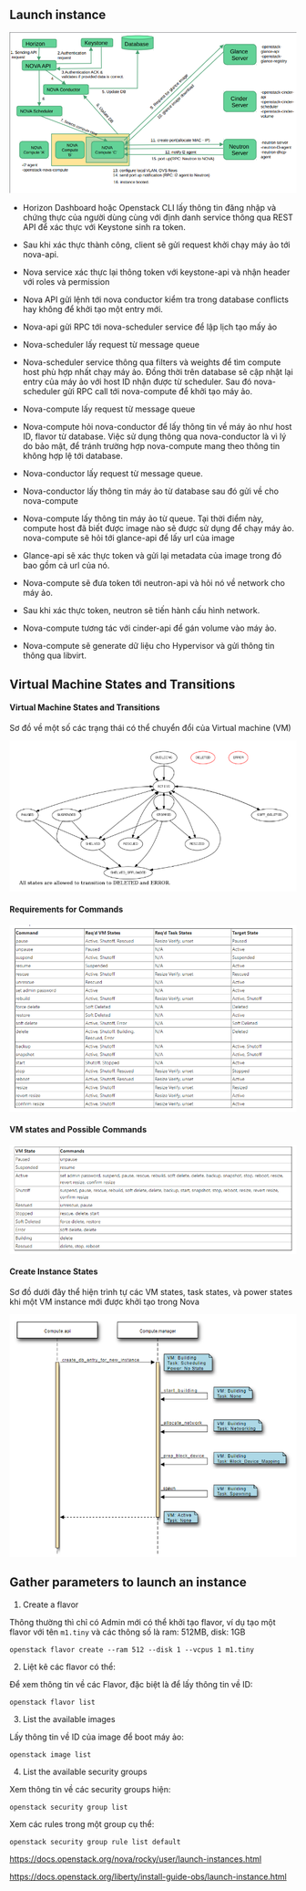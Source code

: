 ## Launch instance 

<img src="../../img/24.png">

* Horizon Dashboard hoặc Openstack CLI lấy thông tin đăng nhập và chứng thực của người dùng cùng với định danh service thông qua REST API để xác thực với Keystone sinh ra token.

* Sau khi xác thực thành công, client sẽ gửi request khởi chạy máy ảo tới nova-api.

* Nova service xác thực lại thông token với keystone-api và nhận header với roles và permission 

* Nova API gửi lệnh tới nova conductor kiểm tra trong database conflicts hay không để khởi tạo một entry mới.

* Nova-api gửi RPC tới nova-scheduler service để lập lịch tạo mấy ảo

* Nova-scheduler lấy request từ message queue

* Nova-scheduler service thông qua filters và weights để tìm compute host phù hợp nhất chạy máy ảo. Đồng thời trên database sẽ cập nhật lại entry của máy ảo với host ID nhận được từ scheduler. Sau đó nova-scheduler gửi RPC call tới nova-compute để khởi tạo máy ảo.

* Nova-compute lấy request  từ message queue 

* Nova-compute hỏi nova-conductor để lấy thông tin về máy ảo như host ID, flavor từ database. Việc sử dụng thông qua nova-conductor là vì lý do bảo mật, để tránh trường hợp nova-compute mang theo thông tin không hợp lệ tới database.

*  Nova-conductor lấy request từ message queue.

*  Nova-conductor lấy thông tin máy ảo từ database sau đó gửi về cho nova-compute

*  Nova-compute lấy thông tin máy ảo từ queue. Tại thời điểm này, compute host đã biết được image nào sẽ được sử dụng để chạy máy ảo. nova-compute sẽ hỏi tới glance-api để lấy url của image

*  Glance-api sẽ xác thực token và gửi lại metadata của image trong đó bao gồm cả url của nó.

*  Nova-compute sẽ đưa token tới neutron-api và hỏi nó về network cho máy ảo.

*  Sau khi xác thực token, neutron sẽ tiến hành cấu hình network.

*  Nova-compute tương tác với cinder-api để gán volume vào máy ảo.

*  Nova-compute sẽ generate dữ liệu cho Hypervisor và gửi thông tin thông qua libvirt.


## Virtual Machine States and Transitions


#### Virtual Machine States and Transitions

Sơ đồ về một số các trạng thái có thể chuyển đổi của Virtual machine (VM) 

<img src="../../img/20.png">


#### Requirements for Commands

<img src="../../img/21.png">


#### VM states and Possible Commands

<img src="../../img/22.png">

#### Create Instance States

Sơ đồ dưới đây thể hiện trình tự các VM states, task states, và power states khi một VM instance mới được khởi tạo trong Nova

<img src="../../img/23.png">



## Gather parameters to launch an instance

1. Create a flavor 

Thông thường thì chỉ có Admin mới có thể khởi tạo flavor, ví dụ tạo một flavor với tên `m1.tiny` và các thông số là ram: 512MB, disk: 1GB
	
	openstack flavor create --ram 512 --disk 1 --vcpus 1 m1.tiny

2. Liệt kê các flavor có thể:

Để xem thông tin về các Flavor, đặc biệt là để lấy thông tin về ID:

	openstack flavor list

3. List the available images

Lấy thông tin về ID của image để boot máy ảo:

	openstack image list


4. List the available security groups

Xem thông tin về các security groups hiện:

	openstack security group list

Xem các rules trong một group cụ thể:

	openstack security group rule list default


https://docs.openstack.org/nova/rocky/user/launch-instances.html

https://docs.openstack.org/liberty/install-guide-obs/launch-instance.html
